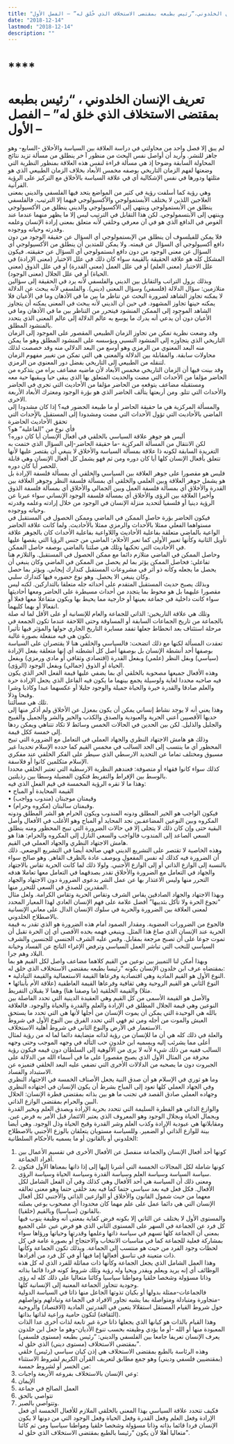 ```yaml
---
title: "تعريف الانسان الخلدوني،”رئيس بطبعه بمقتضى الاستخلاف الذي خُلق له” – الفصل الأول"
date: "2018-12-14"
lastmod: "2018-12-14"
description: ""
---
```

# ****

# **تعريف الإنسان الخلدوني ، “رئيس بطبعه بمقتضى الاستخلاف الذي خلق له” – الفصل الأول –**

لم يبق إلا فصل واحد من محاولتي في دراسة العلاقة بين السياسة والأخلاق -السابع- وهو جاهز للنشر. وأريد أن أواصل نفس البحث من منظور آ خر ينطلق من مسألة تزيد نتائج المحاولة السابقة وضوحا إذ هي مسألة قراءة لنفس هذه العلاقة بمنظور النظرية التي وضعتها لفهم الزمان التاريخي بوصفه مخمس الأبعاد بخلاف الزمان الطبيعي الذي هو مثلثها ودورها في نفس الإشكالية أي في علاقة السياسة بالأخلاق مع التركيز على الرؤية القرآنية.  
وهي رؤية كما أسلفت رؤية في كثير من المواضع يتحد فيها الفلسفي والديني بمعنى العلاجين اللذين لا يختلف الأبستمولوجي والأكسيولوجي فيهما إلا الترتيب. فالفلسفي ينطلق من الأبستمولوجي وينتهي إلى الأكسيولوجي والديني ينطلق من الأكسيولوجي وينتهي إلى الأبتسمولوجي. لكن هذا التقابل في الترتيب ليس إلا ما يظهر منهما عندما عند الغوص في الدافع الذي هو في آن معرفي وخلقي لأنه متعلق بمعنى إرادة الإنسان وعلمه وقدرته وحياته ووجوده.  
فلا يمكن للفيلسوف أن ينطلق من الإبستمولوجي أي السؤال عن حقيقة الوجود من دون دافع أكسيولوجي أي السؤال عن قيمته. ولا يمكن للمتدين أن ينطلق من الأكسيولوجي أي السؤال عن معنى الوجود من دون دافع ابستمولوجي أي السؤال عن حقيقته. فيكون المشكل كله هو علاقة الحقيقة بالقيمة سواء كان ذلك في علل الاختيار (معنى الإرادة) في علل الاختبار (معنى العلم) أو في علل العمل (معنى القدرة) أو في علل الذوق (معنى الحياة) أو في علل الجلال (معنى الوجود).  
وبذلك يزول التراتب والتقابل بين الديني والفلسفي لأنه يرد في الحقيقة إلى سؤالين متلازمين: سؤال الدلالة (فلسفي) وسؤال المعنى (ديني). والفلسفي لأنه يبحث عن الدلالة لا يمكنه تجاوز الشاهد لضرورة البحث عن تناظر ما بين ما في الأذهان وما في الأعيان فلا يمكنه حينها تجاوز المشهود. في حين أن الديني لأنه يبحث في المعنى يمكنه أن يتجاوز الشاهد الموجود إلى الممكن المنشود فيتحرر من التناظر بين ما في الأذهان وما في الأعيان دون أن يدعي أنه يدرك ما يوسع به عالم الدلالة إلى عالم المعنى الذي يتحدد بالمنشود المطلق.  
وقد وضعت نظرية تمكن من تجاوز الزمان الطبيعي المقصور على الموجود إلى الزمان التاريخي الذي يتجاوزه إلى المنشود النسبي ويؤسسه على المنشود المطلق وهو ما يمكن منه البعد المعنوي من الرمزي وهو أوسع من البعد الدلالي منه وقد خصصت لذلك محاولات سابقة. والمقابلة بين الدلالة والمعنى هي التي تمكن من تغيير مفهوم الزمان لتنقله من الطبيعي إلى التاريخي بفضل دور المعنوي من الرمزي.  
وقد بينت فيها أن الزمان التاريخي مخمس الأبعاد لأن ماضيه مضاعف يراه من يتذكره من الحاضر مؤلفا من الأحداث التي مضت والحديث المتعلق بها الذي يبقى حيا ويبقيها حية معه ومستقبله مضاعف يتوقعه من الحاضر مؤلفا من الأحاديث التي تجري في الحاضر والأحداث التي تتلو. ومن أربعتها يتألف الحاضر الذي هو بؤرة الوجود ومعترك الأبعاد الأربعة الاخرى.  
والمسألة المركزية هي ما حقيقة الحاضر أو ما طبيعة الحضور فيه؟ إذا كان مشدودا إلى الماضي بالأحاديث التي تؤول الأحداث التي مضت ومشدودا إلى المستقبل بالأٍحداث التي تحقق الأحاديث الحاضرة   
فأي نوع من “الفاعلية” هو؟   
أليس هو جوهر علاقة السياسي بالخلقي في أفعال الإنسان أيا كان دوره؟  
لكن الانتقال من المسألة المركزية -ما حقيقة الحاضر-إلى السؤال الذي ختمت به التغريدة السابقة لكونه ذا علاقة بمسألة السياسة والأخلاق لا ينبغي أن يقتصر عليها لأنها تتعلق بأفعال الإنسان كلها أيا كان دوره ومن ثم فهو يشمل كل أفعال الإنسان وهي قابلة للحصر أيا كان دوره.  
فليس هو مقصورا على جوهر العلاقة بين السياسي والخلقي أي بمسألة فلسفة الإرادة بل هو يشمل جوهر العلاقة وبين العلمي والخلقي أي بمسألة فلسفة النظر وجوهر العلاقة بين القدرة والأخلاق أي بمسألة فلسفة العمل وبين الجمالي والأخلاق أي بمسألة فلسفة الذوق وأخيرا العلاقة بين الرؤى والأخلاق أي بمسألة فلسفة الوجود الإنساني سواء عبرنا عن الرؤية دينيا أو فلسفيا لتحديد منزلة الإنسان في الوجود من خلال إرادته وعلمه وقدرته وحياته ووجوده.  
فيكون الحاضر بؤرة حاصل الممكن في الماضي وممكن الحصول في المستقبل في مستواهما الفعلي ممثلا بالأحداث والرمزي ممثلا بالأحاديث. ولما كانت علاقة الحاضر الواعية بالماضي متعلقة بفاعلية الأحاديث واللاواعية بفاعلية الأحداث كان بالجوهر علاقة تأويل الثانية وكأنها تعبير الأولى كما تعبر الأحلام: الماضي من جنس الرؤيا التي يقصها عليها في الأحاديث التي تحكيها وتلك هي صلتنا بالماضي بوصفه حاصل الممكن.  
وحاصل الممكن في الماضي متلازم دائما مع ممكن الحصول في المستقبل. والتلازم هنا تفاعلي: فحاصل الممكن يؤثر بما لم يحصل من الممكن في الماضي وكان ينبغي أن يحصل ما يجعله وكأنه ذو أثر في مشروعات المستقبل كتدارك إيجابي. ويؤثر بما حصل وكان ينبغي الا يحصل. وهو نوع حضوره فيها كتدارك سلبي.  
وبذلك يصبح حديث المستقبل المتقدم على أحداثه جله متعلقا بالتداركين. لكنه ليس مقصورا عليهما بل هو محوط بما يتجدد من أحداث مسيطرة على الحاضر ومعها أحاديثها سواء كانت داخلية في جماعة بعينها أو خارجية مما يحيط بها ويكون متفاعلا معها فعلا أو انفعالا أو بهما كليهما.  
وتلك هي علاقة التاريخين: الذاتي للجماعة والعام للإنسانية أو على الأقل لما له صلة بالجماعة من تاريخ الجماعات السابقة أو المساوقة وحتى اللاحقة عندما تكون الجمعة في مرحلة استئناف بعد انحطاط جعلها تفقد مسايرة التاريخ الجاري حولها والمؤثر فيها تأثيرا تكون هي فيه منفعلة بصورة غالبة.  
تعقدت المسألة لكنها مع ذلك اتضحت: فالسياسي والخلقي هنا لا يقتصران على السياسة بوصفها أحد أنشطة الإنسان بل بوصفها أصل كل أنشطته أي إنها متعلقة بفعل الإرادة (سياسي) وبفل النظر (علمي) وبفعل القدرة (اقتصادي وثقافي أو مادي ورمزي) وبفعل الحياة أو الذوق (جمالي) وبفعل الوجود (الرؤى).  
وهذه الأفعال جميعها مصحوبة بالخلقي أي بما يضفي عليها قيمة الفعل الحر الذي يكون فيه صاحبه محددا لغاية ولوسيلة يجمع بينهما ما يكون فيه الفاعل الذي يجعل الإرادة حرة والعلم صادقا والقدرة خيرة والحياة جميلة والوجود جليلا أو عكسهما عبدا وكاذبا وشرا وقبحا وذلا.   
تلك هي مسألتنا.  
وهذا يعني أنه لا يوجد نشاط إنساني يمكن أن يكون بمعزل عن الأخلاق ولم أذكر منها إلى حديها الأقصيين أعني الحرية والعبودية والصدق والكذب والخير والشر والجميل والقبيح والجليل والذليل. لكن بين الحدين في الحالات الخمس وسائط لا تكاد تتناهي ويمكن ردها إلى خمسة ككل قيمة.  
وذلك هو هامش الاجتهاد النظري والجهاد العملي في التعامل مع الضرورة التي تبيح المحظور أي ما ينتسب إلى الحد السالب في مخمس القيم كما حدده الإسلام تحديدا غير مسبوق ومختلف تماما عن التحديد الارسطي الذي سيطر على الفكر الخلقي عند مفكري الإسلام متكلمين كانوا أو فلاسفة.  
كذلك سواء كانوا فقهاء أو متصوفة: فعندهم النظرية الارسطية التي تعتبر الخلقي محددا بالوسط بين الإفراط والتفريط فتكون الفضيلة وسطا بين رذيلتين.  
وهذا ما لا تقره الرؤية المخمسة في قيم الفعل الذي فيه:   
• القيمة المحايدة أو المباح   
• وقيمتان موجبتان (مندوب وواجب)   
• وقيمتان سالبتان (مكروه وحرام).  
فيكون الواجب هو الخير المطلق ودونه المندوب ويكون الحرام هو الشر المطلق ودونه المكروه وبين النوعين المضاعفـين نجد المحايد أو المباح وهو الأغلب في الأفعال وأصل البقية حتى وإن كان ذلك لا يتجلى إلا في حالات الضرورة التي تبيح المحظور ومنه ينطلق السعي الصاعد إلى المندوب فالواجب والسعي النازل إلى المكروه والحرام: هذا هو هامش الاجتهاد النظري والجهاد العملي في القيم.  
وهذه الخاصية لا تقتصر على التشريع الديني فهي صالحة أيضا في التشريع الوضعي. ذلك أن الضرورة فيه كذلك له نفس المفعول ويوصف عادة بالظرف القاهر. وهو صالح سواء بالنسبة إلى الوازع الذاتي أو إلى الوازع الأجنبي. ولولا ذلك لما كانت الحرية تقاس بالاجتهاد والجهاد في التعامل مع الضرورة والأخلاق تقدر بصدقهما في التعامل معها تعاملا هدفه التحرر منها وليس الاعتذار بها عن عمل الشر بدعوى الضرورة دون الاجتهاد والجهاد المقدرين للصدق في السعي للتحرر منها.  
وبهذا الاجتهاد والجهاد الصادقين يقاس الشرف وتقاس الحرية وتقاس الكرامة. ولعل مثال “تجوع الحرة ولا تأكل بثدييها” أفضل علامة على فهم الإنسان العادي لهذا المعيار المحدد لمعنى العلاقة بين الضرورة والحرية في سلوك الإنسان الدال على معاني الإنسانية بالاصطلاح الخلدوني.  
فالجوع من الضرورات العضوية. ومقدار الصمود أمام هذه الضرورة هو الذي تقدر به قيمة الحرية عند الإنسان الذي صاغ هذا المثل. وينبغي فهمه بحده الأقصى أي إن الحرة تقبل أن تموت جوعا على أن تصبح مرجعة بمقابل. وقس عليه الشرف الجنسي للجنسين والشرف السياسي للنخب التي تباشر العمل السياسي وترفض الإغراء الناتج عن الفساد وخيانة البلاد وهم جرا.  
وبهذا أمكن لنا التمييز بين نوعين من القيم كلاهما مضاعف واصل لكل القيم هو بما بمقتضاه عرف ابن خلدون الإنسان بكونه “رئيسا بطبعه بمقتضى الاستخلاف الذي خلق له:  
• النوع الأول هو القيم المادية وهي اقتصادية وفرعاها القيمة الاستعمالية والقيمة التبادلية.  
• النوع الثاني هو القيم الروحية وهي ثقافية وفرعاها القيمة العاطفية (علاقة الأم بأبنائها مثلا) والقيمة الخلقية (ما وصفنا هنا) وهما لا يقبلان التفريط.  
والأصل هو القيمة الأسمى من كل القيم وهي العقيدة الدينية التي تحدد الفاصلة بين النوعين وهي قيمة الجلال المطلق في الإرادة والعلم والقدرة والحياة والوجود. فالعلاقة بالله هي الوحيدة التي يمكن أن يموت الإنسان من أجلها لأنها هي التي تحدد ما يستحق العيش والموت من أجله ومن ثم فهي التي تحدد الفرق بين النوع الأول في شروط الاستعمار في الأرض والنوع الثاني في شروط أهلية الاستخلاف.   
والعلة في ذلك كله هي أن ما للإنسان من رؤية لذاته متضايفة دائما لما له من رؤية لمثال أعلى مما يشرئب إليه ويسميه ابن خلدون حب التأله في وجهه الموجب وحتى وجهه السالب ففيه من ذلك شيء لأنه لا يرى من الألوهية إلى السلطان دون قيمه فيكون رؤية محرفة من المثال الأول الذي يصبح مقصورا على ما في أسماء الله من الدلالة على الجبروت دون ما يصحبه من الدلالات الأخرى التي تضفي عليه البعد الخلقي فتميزه عن الاستبداد والفساد.  
وما هو ثوري في الإسلام هو أن صدق النية يجعل الأصناف الخمسة في الاجتهاد النظري وفي الجهاد العملي كلها تعود إلى المباح بشرط أن يكون الإنسان في اجتهاده النظري وجهاده العملي صادق القصد في تجنب ما هو بين بذاته بمقتضى فطرة الإنسان: الحلال البين والحرام بمقتضى الوازع الذاتي.  
والوازع الذاتي هو الفطرة السليمة التي تتحدد بحرية الإرادة وبصدق العلم وبخير القدرة وبجمال الحياة وبجلال الوجود وهو المعروف الذي يعتبر الائتمار قبل الأمر به فرض عين. ومقابلاتها هي عبودية الإرادة وكذب العلم وشر القدرة وقبح الحياة وذل الوجود. وهي أيضا بينة للوازع الذاتي أو الضمير. وللسياسة مستويان يتعلقان بالوزع الأجنبي بالاصطلاح الخلدوني أو بالقانون أو ما يسميه بالأحكام السلطانية:  
1. كونها أحد أفعال الإنسان والجماعة منفصل عن الأفعال الأخرى في تقسيم الأعمال بين أفراد الجماعة.   
2. كونها شاملة لكل المجالات الخمسة التي أشرنا إليها إلى إذا ذاتها بمعناها الأول فتكون سياسة السياسة وسياسة العلم وسياسة القدرة وسياسة الحياة وسياسة الرؤى.  
ومعنى ذلك أن السياسة هي أحد الأفعال وهي كذلك وفي آن الفعل الشامل لكل الأفعال. فكل فعل فيه بعد سياسي حتما كما فيه بعد خلقي حتما وهو معنى تعالقه معهما من حيث شمول القانون والأخلاق أو الوازعين الذاتي والأجنبي لكل أفعال الإنسان التي هي دائما عمل على علم مهما كان محدودا أي مصحوب بوعي بصلته بالقانون (سياسيا) وبالقيم (خلقيا).  
والمستوى الأول لا يختلف عن الثاني إلا بكونه فرض كفاية بمعنى أنه وظيفة ينوب فيها كل فرد عن الجماعة في السهر على المستوى الثاني الذي هو فرض عين على الجميع بمعنى أن الجماعة كلها تسهم في سياسة ذاتها وعلمها وقدرتها وحياتها ورؤاها سواء بمشاركة فعلية للجماعة كما في مناسبات الانتخاب والاحتجاج أو بصورة عامة في كل لحظات وجود الفرد من حيث هو منتسب إلى الجماعة. وبذلك تكون الجماعة وكأنها ذات متعينة في تناسق أفعالها إما فيها أو في كل فرد من أفرادها.  
وهذا العمل الشامل الذي يجعل الجماعة وكأنها ذات مماثلة للفرد الذي له كل هذه الوظائف أي إنه يريد ويعلم ويقدر ويحيا وله رؤية وتلك شروط كونه فردا قائما بذاته وذاتا مسؤولة وشخصا خلقيا ومواطنا سياسيا وكائنا متعاليا على ذلك كله له رؤى وجودية تتجاوز الجماعة المعنية إلى الإنسانية كلها.  
فالجماعات-ممثلة بدولها أو بكيان تذوتها الجاعل منها ذاتا في السياسة الدولية -متجاورة ومتبادلة ومتواصلة بما يشبه تجاور الافراد في الجماعة وتبادلهم وتواصلهم حول شروط القيام المستقل استقلالا يتعين في القدرتين المادية (الاقتصاد) والروحية (الثقافة) لتكون حامية وراعية لذاتها بذاتها.  
وهذا القيام بالذات هو كيانها الذي يجعلها ذاتا حرة غير تابعة لذات أخرى عدا الذات المعبودة منها أو الله -أو ما يؤدي وظيفته بحسب تنوع الأديان-وهو ما جعل ابن خلدون يعرف الإنسان تعريفا جامعا بين الفلسفي والديني: “رئيس بطبعه (مستوى فلسفي) بمقتضى الاستخلاف (مستوى ديني) الذي خلق له”.  
وهذه الرئاسة بالطبع بمقتضى الاستخلاف هي إذن كيان سياسي (رئيس) خلقي (بمقتضيين فلسفي وديني) وهو جمع مطابق لتعريف القرآن الكريم لشروط الاستثناء من الخسر أو لشروط خمسة:  
1. وعي الإنسان بالاستخلاف بفروعه الأربعة واجبات:  
2. الإيمان   
3. العمل الصالح في جماعة  
4. تتواصي بالحق   
5. وتتواصي بالصبر.  
فكيف تتحدد علاقة السياسي بهذا المعنى بالخلقي الملازم للأفعال الخمسة أي فعل الإرادة وفعل العلم وفعل القدرة وفعل الحياة وفعل الوجود التي من دونها لا يكون الإنسان فردا قائما بذاته وذاتا مسؤولة وشخصا خلقيا ومواطنا سياسيا ومن ثم كائنا متعاليا أهلا لأن يكون “رئيسا بالطبع بمقتضى الاستخلاف الذي خلق له”.

###